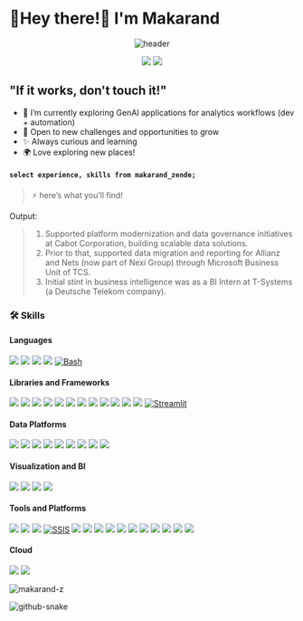 # 🌟Hey there!👋 I'm Makarand

<div align="center">
  
  ![header](https://capsule-render.vercel.app/api?type=waving&color=0:336FB7,50:4589D9,100:7CA7DE&height=300&section=header&text=Makarand%20Zende&fontSize=80&fontAlignY=40&desc=Data%20Engineer%20%7C%20Business%20Intelligence%20Analyst%20%7C%20AI%20Enthusiast&descAlignY=55&descAlign=55&fontColor=BEBEBE)

  <a href="http://www.linkedin.com/in/makarandzende"><img src="https://img.shields.io/badge/LinkedIn-0077B5?style=for-the-badge&logo=linkedin&logoColor=white"></a>
  <a href="mailto:makarandzende.dataeng@gmail.com"><img src="https://img.shields.io/badge/Email-D14836?style=for-the-badge&logo=gmail&logoColor=white"></a>

</div>

## "If it works, don't touch it!"

- 🤖 I’m currently exploring GenAI applications for analytics workflows (dev + automation)
- 🌱 Open to new challenges and opportunities to grow
- ✨ Always curious and learning
- 🌍 Love exploring new places!

#### ```select experience, skills from makarand_zende;```

> ⚡ here’s what you’ll find!

Output:

> 1. Supported platform modernization and data governance initiatives at Cabot Corporation, building scalable data solutions.
> 2. Prior to that, supported data migration and reporting for Allianz and Nets (now part of Nexi Group) through Microsoft Business Unit of TCS.
> 3. Initial stint in business intelligence was as a BI Intern at T-Systems (a Deutsche Telekom company). 

### 🛠️ Skills

#### Languages
<p align="left">
  <a href="https://www.python.org/"><img src="https://img.shields.io/badge/Python-3776AB?style=for-the-badge&logo=python&logoColor=white" /></a>
  <a href="https://en.wikipedia.org/wiki/SQL"><img src="https://img.shields.io/badge/SQL-003B57?style=for-the-badge&logo=sqlite&logoColor=white" /></a>
  <a href="https://www.r-project.org/"><img src="https://img.shields.io/badge/R-276DC3?style=for-the-badge&logo=r&logoColor=white" /></a>
  <a href="https://www.scala-lang.org/"><img src="https://img.shields.io/badge/Scala-DC322F?style=for-the-badge&logo=scala&logoColor=white" /></a>
  <a href="https://www.gnu.org/software/bash/"><img src="https://img.shields.io/badge/Bash-4EAA25?style=for-the-badge&logo=gnubash&logoColor=white" alt="Bash" /></a>
</p>

#### Libraries and Frameworks
<p align="left">
  <a href="https://pandas.pydata.org/"><img src="https://img.shields.io/badge/pandas-150458?style=for-the-badge&logo=pandas&logoColor=white" /></a>
  <a href="https://numpy.org/"><img src="https://img.shields.io/badge/NumPy-013243?style=for-the-badge&logo=numpy&logoColor=white" /></a>
  <a href="https://matplotlib.org/"><img src="https://img.shields.io/badge/Matplotlib-11557C?style=for-the-badge&logo=matplotlib&logoColor=white" /></a>
  <a href="https://scikit-learn.org/"><img src="https://img.shields.io/badge/scikit--learn-F7931E?style=for-the-badge&logo=scikit-learn&logoColor=white" /></a>
  <a href="https://www.tensorflow.org/"><img src="https://img.shields.io/badge/TensorFlow-FF6F00?style=for-the-badge&logo=tensorflow&logoColor=white" /></a>
  <a href="https://pytorch.org/"><img src="https://img.shields.io/badge/PyTorch-EE4C2C?style=for-the-badge&logo=pytorch&logoColor=white" /></a>
  <a href="https://opencv.org/"><img src="https://img.shields.io/badge/OpenCV-5C3EE8?style=for-the-badge&logo=opencv&logoColor=white" /></a>
  <a href="https://keras.io/"><img src="https://img.shields.io/badge/Keras-D00000?style=for-the-badge&logo=keras&logoColor=white" /></a>
  <a href="https://github.com/ultralytics/yolov5"><img src="https://img.shields.io/badge/YOLO-000000?style=for-the-badge&logo=yolo&logoColor=white" /></a>
  <a href="https://www.langchain.com/"><img src="https://img.shields.io/badge/LangChain-222244?style=for-the-badge" /></a>
  <a href="https://huggingface.co/transformers/"><img src="https://img.shields.io/badge/Transformers-FFBF00?style=for-the-badge&logo=huggingface&logoColor=black" /></a>
  <a href="https://www.gradio.app/"><img src="https://img.shields.io/badge/Gradio-FF6F61?style=for-the-badge" /></a>
  <a href="https://streamlit.io/"><img src="https://img.shields.io/badge/Streamlit-FF4B4B?style=for-the-badge&logo=streamlit&logoColor=white" alt="Streamlit" /></a>
</p>

#### Data Platforms
<p align="left">
  <a href="https://hadoop.apache.org/"><img src="https://img.shields.io/badge/Hadoop-66CCFF?style=for-the-badge&logo=apachehadoop&logoColor=black" /></a>
  <a href="https://spark.apache.org/"><img src="https://img.shields.io/badge/Spark-E25A1C?style=for-the-badge&logo=apachespark&logoColor=white" /></a>
  <a href="https://spark.apache.org/docs/latest/api/python/"><img src="https://img.shields.io/badge/PySpark-222244?style=for-the-badge&logo=apachespark&logoColor=orange" /></a>
  <a href="https://spark.apache.org/sql/"><img src="https://img.shields.io/badge/SparkSQL-222244?style=for-the-badge&logo=apachespark&logoColor=orange" /></a>
  <a href="https://www.databricks.com/"><img src="https://img.shields.io/badge/Databricks-FF3621?style=for-the-badge&logo=databricks&logoColor=white" /></a>
  <a href="https://kafka.apache.org/"><img src="https://img.shields.io/badge/Kafka-231F20?style=for-the-badge&logo=apachekafka&logoColor=white" /></a>
  <a href="https://hive.apache.org/"><img src="https://img.shields.io/badge/Hive-FDEE21?style=for-the-badge&logo=apachehive&logoColor=black" /></a>
  <a href="https://www.snowflake.com/"><img src="https://img.shields.io/badge/Snowflake-56B9EB?style=for-the-badge&logo=snowflake&logoColor=white" /></a>
  <a href="https://www.aveva.com/en/products/data-hub/"><img src="https://img.shields.io/badge/AVEVA%20Data%20Hub-5B2A83?style=for-the-badge" /></a>
</p>

#### Visualization and BI
<p align="left">
  <a href="https://powerbi.microsoft.com/"><img src="https://img.shields.io/badge/Power%20BI-F2C811?style=for-the-badge&logo=powerbi&logoColor=black" /></a>
  <a href="https://www.tableau.com/"><img src="https://img.shields.io/badge/Tableau-E97627?style=for-the-badge&logo=tableau&logoColor=white" /></a>
  <a href="https://aws.amazon.com/quicksight/"><img src="https://img.shields.io/badge/AWS%20QuickSight-232F3E?style=for-the-badge&logo=amazonaws&logoColor=white" /></a>
  <a href="https://hex.tech/"><img src="https://img.shields.io/badge/Hex-4D4DFF?style=for-the-badge" /></a>
</p>

#### Tools and Platforms
<p align="left">
  <a href="https://airflow.apache.org/"><img src="https://img.shields.io/badge/Airflow-017CEE?style=for-the-badge&logo=apacheairflow&logoColor=white" /></a>
  <a href="https://airbyte.com/"><img src="https://img.shields.io/badge/Airbyte-3E5DFE?style=for-the-badge" /></a>
  <a href="https://www.alteryx.com/"><img src="https://img.shields.io/badge/Alteryx-003366?style=for-the-badge" /></a>
  <a href="https://learn.microsoft.com/en-us/sql/integration-services/sql-server-integration-services"><img src="https://img.shields.io/badge/SSIS-CC2927?style=for-the-badge" alt="SSIS" /></a>
  <a href="https://www.getdbt.com/"><img src="https://img.shields.io/badge/dbt-FF694B?style=for-the-badge&logo=dbt&logoColor=white" /></a>
  <a href="https://git-scm.com/"><img src="https://img.shields.io/badge/Git-F05032?style=for-the-badge&logo=git&logoColor=white" /></a>
  <a href="https://www.docker.com/"><img src="https://img.shields.io/badge/Docker-2496ED?style=for-the-badge&logo=docker&logoColor=white" /></a>
  <a href="https://www.jenkins.io/"><img src="https://img.shields.io/badge/Jenkins-D24939?style=for-the-badge&logo=jenkins&logoColor=white" /></a>
  <a href="https://www.terraform.io/"><img src="https://img.shields.io/badge/Terraform-844FBA?style=for-the-badge&logo=terraform&logoColor=white" /></a>
  <a href="https://azure.microsoft.com/en-us/products/purview/"><img src="https://img.shields.io/badge/Microsoft%20Purview-0078D4?style=for-the-badge&logo=microsoftazure&logoColor=white" /></a>
  <a href="https://www.atlassian.com/software/jira"><img src="https://img.shields.io/badge/Jira-0052CC?style=for-the-badge&logo=jira&logoColor=white" /></a>
  <a href="https://www.servicenow.com/"><img src="https://img.shields.io/badge/ServiceNow-00C7B1?style=for-the-badge&logo=servicenow&logoColor=white" /></a>
  <a href="https://www.oracle.com/peoplesoft/"><img src="https://img.shields.io/badge/PeopleSoft-F80000?style=for-the-badge" /></a>
  <a href="https://www.coupa.com/"><img src="https://img.shields.io/badge/Coupa-2C94D1?style=for-the-badge" /></a>
  <a href="https://www.workday.com/"><img src="https://img.shields.io/badge/Workday-00B1FF?style=for-the-badge&logo=workday&logoColor=white" /></a>
</p>

#### Cloud
<p align="left">
  <a href="https://azure.microsoft.com/"><img src="https://img.shields.io/badge/Azure-0078D4?style=for-the-badge&logo=microsoftazure&logoColor=white" /></a>
  <a href="https://aws.amazon.com/"><img src="https://img.shields.io/badge/AWS-232F3E?style=for-the-badge&logo=amazonaws&logoColor=white" /></a>
</p>
<p align="left"> <img src="https://komarev.com/ghpvc/?username=makarand-z&label=Profile%20views&color=0e75b6&style=flat" alt="makarand-z" /> </p>
<picture>
  <source media="(prefers-color-scheme: dark)" srcset="https://raw.githubusercontent.com/tobiasmeyhoefer/tobiasmeyhoefer/output/github-snake-dark.svg" />
  <source media="(prefers-color-scheme: light)" srcset="https://raw.githubusercontent.com/tobiasmeyhoefer/tobiasmeyhoefer/output/github-snake.svg" />
  <img alt="github-snake" src="https://raw.githubusercontent.com/tobiasmeyhoefer/tobiasmeyhoefer/output/github-snake.svg" />
</picture>
